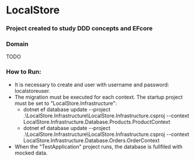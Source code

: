 # LocalStore

### Project created to study DDD concepts and EFcore

### Domain
TODO

### How to Run:

* It is necessary to create and user with username and password: localstoreuser. 
* The migration must be executed for each context. The startup project must be set to "LocalStore.Infrastructure":
  * dotnet ef database update --project .\LocalStore.Infrastructure\LocalStore.Infrastructure.csproj --context LocalStore.Infrastructure.Database.Products.ProductContext
  * dotnet ef database update --project .\LocalStore.Infrastructure\LocalStore.Infrastructure.csproj --context LocalStore.Infrastructure.Database.Orders.OrderContext
* When the "TestApplication" project runs, the database is fullfiled with mocked data.
